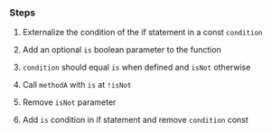 ### Steps

1) Externalize the condition of the if statement in a const `condition`

2) Add an optional `is` boolean parameter to the function

3) `condition` should equal `is` when defined and `isNot` otherwise

4) Call `methodA` with `is` at `!isNot`

5) Remove `isNot` parameter

6) Add `is` condition in if statement and remove `condition` const
